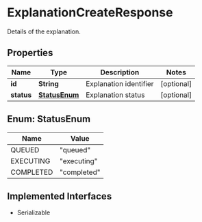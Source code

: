 

# ExplanationCreateResponse

Details of the explanation.

## Properties

Name | Type | Description | Notes
------------ | ------------- | ------------- | -------------
**id** | **String** | Explanation identifier |  [optional]
**status** | [**StatusEnum**](#StatusEnum) | Explanation status |  [optional]



## Enum: StatusEnum

Name | Value
---- | -----
QUEUED | &quot;queued&quot;
EXECUTING | &quot;executing&quot;
COMPLETED | &quot;completed&quot;


## Implemented Interfaces

* Serializable


